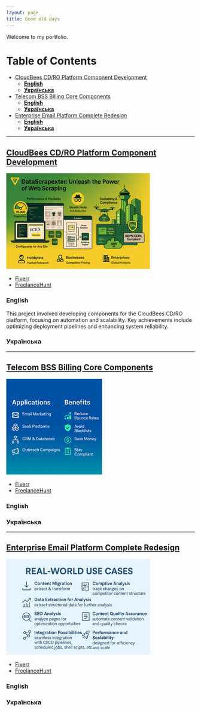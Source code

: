 ```yaml
---
layout: page
title: Good old days
---
```


Welcome to my portfolio.

<!-- TOC start -->

# Table of Contents
- [CloudBees CD/RO Platform Component Development](#cloudbees-cdro-platform-component-development)
   * [**English**](#english1)
   * [**Українська**](#ukrainian1)
- [Telecom BSS Billing Core Components](#telecom-bss-billing-core-components)
   * [**English**](#english2)
   * [**Українська**](#ukrainian2)
- [Enterprise Email Platform Complete Redesign](#enterprise-email-platform-complete-redesign)
   * [**English**](#english3)
   * [**Українська**](#ukrainian3)

<!-- TOC end -->

---

<a name="cloudbees-cdro-platform-component-development"></a>
## [CloudBees CD/RO Platform Component Development](/portfolio/devops_cd_ro_automation/)

![Unleash the power of web scraping](../assets/images/web_scraper/unleash_the_power_of_web_scraping-1-0384x0256.png)

* [Fiverr](https://www.fiverr.com/pere_val/develop-custom-web-scraping-solutions-for-data-extraction)
* [FreelanceHunt](https://freelancehunt.com/freelancer/valpere.html)

<a name="english1"></a>
### **English**
This project involved developing components for the CloudBees CD/RO platform, focusing on automation and scalability. Key achievements include optimizing deployment pipelines and enhancing system reliability.
<a name="ukrainian1"></a>
### **Українська**

---

<a name="telecom-bss-billing-core-components"></a>
## [Telecom BSS Billing Core Components](/portfolio/hi_lo_telco_backend/)

![Applications_and_benefits](../assets/images/maiche/applications_and_benefits-0256x0256.png)

* [Fiverr](https://www.fiverr.com/pere_val/build-an-enterprisegrade-email-validation-cli-tool)
* [FreelanceHunt](https://freelancehunt.com/freelancer/valpere.html)

<a name="english2"></a>
### **English**


<a name="ukrainian2"></a>
### **Українська**

---

<a name="enterprise-email-platform-complete-redesign"></a>
## [Enterprise Email Platform Complete Redesign](/portfolio/email_service_redesign/)

![Overview feature highlight](../assets/images/web_page_analyzer/real_world-use_cases-landscape-0384x0256.png)

* [Fiverr](https://www.fiverr.com/pere_val/help-you-extract-analyze-and-transform-web-content-like-a-pro)
* [FreelanceHunt](https://freelancehunt.com/freelancer/valpere.html)

<a name="english3"></a>
### **English**

<a name="ukrainian3"></a>
### **Українська**
